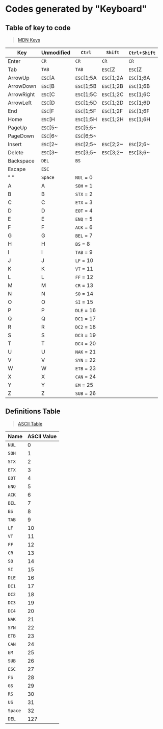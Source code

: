 # Codes generated by "Keyboard"

## Table of key to code

> [MDN Keys](<https://developer.mozilla.org/en-US/docs/Web/API/UI_Events/Keyboard_event_key_values>)

|Key        |Unmodified |`Ctrl`     |`Shift`    |`Ctrl`+`Shift` |  
|-----------|-----------|-----------|-----------|---------------|
|Enter      |`CR`       |`CR`       |`CR`       |`CR`           |
|Tab        |`TAB`      |`TAB`      |`ESC`[Z    |`ESC`[Z        |
|ArrowUp    |`ESC`[A    |`ESC`[1;5A |`ESC`[1;2A |`ESC`[1;6A     |
|ArrowDown  |`ESC`[B    |`ESC`[1;5B |`ESC`[1;2B |`ESC`[1;6B     |
|ArrowRight |`ESC`[C    |`ESC`[1;5C |`ESC`[1;2C |`ESC`[1;6C     |
|ArrowLeft  |`ESC`[D    |`ESC`[1;5D |`ESC`[1;2D |`ESC`[1;6D     |
|End        |`ESC`[F    |`ESC`[1;5F |`ESC`[1;2F |`ESC`[1;6F     |
|Home       |`ESC`[H    |`ESC`[1;5H |`ESC`[1;2H |`ESC`[1;6H     |
|PageUp     |`ESC`[5~   |`ESC`[5;5~ |           |               |
|PageDown   |`ESC`[6~   |`ESC`[6;5~ |           |               |
|Insert     |`ESC`[2~   |`ESC`[2;5~ |`ESC`[2;2~ |`ESC`[2;6~     |
|Delete     |`ESC`[3~   |`ESC`[3;5~ |`ESC`[3;2~ |`ESC`[3;6~     |
|Backspace  |`DEL`      |`BS`       |           |               |
|Escape     |`ESC`      |           |           |               |
|" "        |`Space`    |`NUL` = 0  |           |               |
|A          |A          |`SOH` = 1  |           |               |
|B          |B          |`STX` = 2  |           |               |
|C          |C          |`ETX` = 3  |           |               |
|D          |D          |`EOT` = 4  |           |               |
|E          |E          |`ENQ` = 5  |           |               |
|F          |F          |`ACK` = 6  |           |               |
|G          |G          |`BEL` = 7  |           |               |
|H          |H          |`BS`  = 8  |           |               |
|I          |I          |`TAB` = 9  |           |               |
|J          |J          |`LF`  = 10 |           |               |
|K          |K          |`VT`  = 11 |           |               |
|L          |L          |`FF`  = 12 |           |               |
|M          |M          |`CR`  = 13 |           |               |
|N          |N          |`SO`  = 14 |           |               |
|O          |O          |`SI`  = 15 |           |               |
|P          |P          |`DLE` = 16 |           |               |
|Q          |Q          |`DC1` = 17 |           |               |
|R          |R          |`DC2` = 18 |           |               |
|S          |S          |`DC3` = 19 |           |               |
|T          |T          |`DC4` = 20 |           |               |
|U          |U          |`NAK` = 21 |           |               |
|V          |V          |`SYN` = 22 |           |               |
|W          |W          |`ETB` = 23 |           |               |
|X          |X          |`CAN` = 24 |           |               |
|Y          |Y          |`EM`  = 25 |           |               |
|Z          |Z          |`SUB` = 26 |           |               |

## Definitions Table

> [ASCII Table](https://www.asciitable.com/)

|Name   |ASCII Value    |
|-------|---------------|
|`NUL`  |0              |
|`SOH`  |1              |
|`STX`  |2              |
|`ETX`  |3              |
|`EOT`  |4              |
|`ENQ`  |5              |
|`ACK`  |6              |
|`BEL`  |7              |
|`BS`   |8              |
|`TAB`  |9              |
|`LF`   |10             |
|`VT`   |11             |
|`FF`   |12             |
|`CR`   |13             |
|`SO`   |14             |
|`SI`   |15             |
|`DLE`  |16             |
|`DC1`  |17             |
|`DC2`  |18             |
|`DC3`  |19             |
|`DC4`  |20             |
|`NAK`  |21             |
|`SYN`  |22             |
|`ETB`  |23             |
|`CAN`  |24             |
|`EM`   |25             |
|`SUB`  |26             |
|`ESC`  |27             |
|`FS`   |28             |
|`GS`   |29             |
|`RS`   |30             |
|`US`   |31             |
|`Space`|32             |
|`DEL`  |127            |
